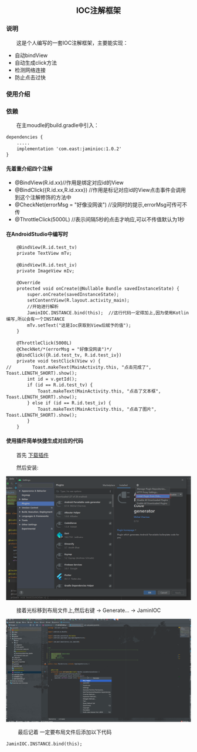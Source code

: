 ## <center>IOC注解框架</center>

### 说明

　　这是个人编写的一套IOC注解框架，主要能实现：  
-  自动bindView
-  自动生成click方法
-  检测网络连接
-  防止点击过快  

### 使用介绍

### 依赖

　　在主moudle的build.gradle中引入：

```
dependencies {
    .....
    implementation 'com.east:jaminioc:1.0.2'
}
```

#### 先着重介绍四个注解
- @BindView(R.id.xx)//作用是绑定对应id的View
- @BindClick({R.id.xx,R.id.xxx}) //作用是标记对应id的View点击事件会调用到这个注解修饰的方法中
- @CheckNet(errorMsg = "好像没网诶") //没网时的提示,errorMsg可传可不传
- @ThrottleClick(5000L) //表示间隔5秒的点击才响应,可以不传值默认为1秒

#### 在AndroidStudio中编写时
```
    @BindView(R.id.test_tv)
    private TextView mTv;

    @BindView(R.id.test_iv)
    private ImageView mIv;
    
    @Override
    protected void onCreate(@Nullable Bundle savedInstanceState) {
        super.onCreate(savedInstanceState);
        setContentView(R.layout.activity_main);
        //开始进行解析
        JaminIOC.INSTANCE.bind(this);  //这行代码一定得加上,因为使用Kotlin编写,所以会有一个INSTANCE
        mTv.setText("这是Ioc获取到View后赋予的值");
    }
    
    @ThrottleClick(5000L)  
    @CheckNet/*(errorMsg = "好像没网诶")*/
    @BindClick({R.id.test_tv, R.id.test_iv})
    private void testClick(View v) {
//        Toast.makeText(MainActivity.this, "点击完成了", Toast.LENGTH_SHORT).show();
        int id = v.getId();
        if (id == R.id.test_tv) {
            Toast.makeText(MainActivity.this, "点击了文本框", Toast.LENGTH_SHORT).show();
        } else if (id == R.id.test_iv) {
            Toast.makeText(MainActivity.this, "点击了图片", Toast.LENGTH_SHORT).show();
        }
    }
```

#### 使用插件简单快捷生成对应的代码

　　首先 [下载插件](https://github.com/EastUp/JaminIOCPlugin/raw/master/JaminIOCPlugin.jar)

　　然后安装:

![](安装插件.jpg)

　　接着光标移到布局文件上,然后右键 -> Generate... -> JaminIOC

![](使用说明.gif)

　　 最后记着 一定要布局文件后添加以下代码

```
JaminIOC.INSTANCE.bind(this);
```


      
     
 

